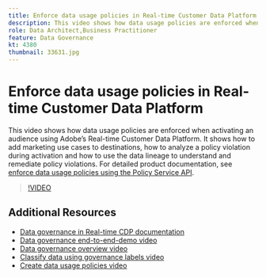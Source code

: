 ```yaml
---
title: Enforce data usage policies in Real-time Customer Data Platform
description: This video shows how data usage policies are enforced when activating an audience using Adobe’s Real-time Customer Data Platform. It shows how to add marketing use cases to destinations, how to analyze a policy violation during activation and how to use the data lineage to understand and remediate policy violations. 
role: Data Architect,Business Practitioner
feature: Data Governance
kt: 4380
thumbnail: 33631.jpg
---
```


# Enforce data usage policies in Real-time Customer Data Platform

This video shows how data usage policies are enforced when activating an audience using Adobe’s Real-time Customer Data Platform. It shows how to add marketing use cases to destinations, how to analyze a policy violation during activation and how to use the data lineage to understand and remediate policy violations.  For detailed product documentation, see [enforce data usage policies using the Policy Service API](https://experienceleague.adobe.com/docs/experience-platform/data-governance/enforcement/api-enforcement.html).

>[!VIDEO](https://video.tv.adobe.com/v/33631?quality=12&learn=on)

## Additional Resources

* [Data governance in Real-time CDP documentation](https://experienceleague.adobe.com/docs/experience-platform/rtcdp/privacy/data-governance-overview.html)
* [Data governance end-to-end-demo video](introduction-to-data-governance.md)
* [Data governance overview video](understanding-data-governance.md)
* [Classify data using governance labels video](classify-data-using-governance-labels.md)
* [Create data usage policies video](create-data-usage-policies.md)
